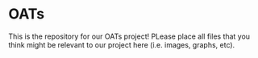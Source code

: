 # OATs
This is the repository for our OATs project! PLease place all files that you think might be relevant to our project here (i.e. images, graphs, etc).
